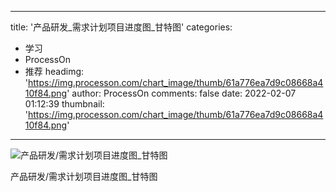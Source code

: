 
---
title: '产品研发_需求计划项目进度图_甘特图'
categories: 
 - 学习
 - ProcessOn
 - 推荐
headimg: 'https://img.processon.com/chart_image/thumb/61a776ea7d9c08668a410f84.png'
author: ProcessOn
comments: false
date: 2022-02-07 01:12:39
thumbnail: 'https://img.processon.com/chart_image/thumb/61a776ea7d9c08668a410f84.png'
---

<div>   
<img class="thumb" alt="产品研发/需求计划项目进度图_甘特图" src="https://img.processon.com/chart_image/thumb/61a776ea7d9c08668a410f84.png" referrerpolicy="no-referrer">
<p>产品研发/需求计划项目进度图_甘特图</p>  
</div>
            